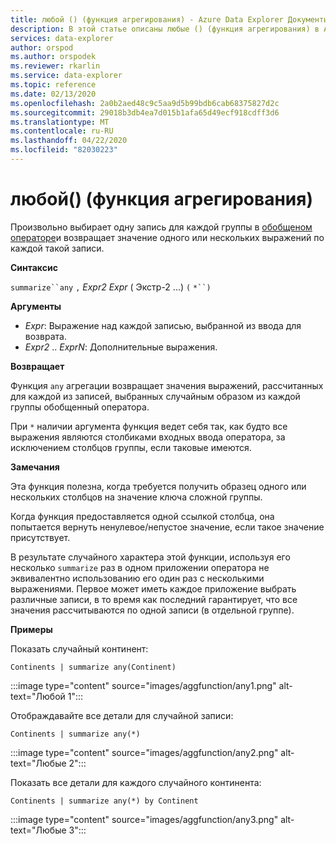 ```yaml
---
title: любой () (функция агрегирования) - Azure Data Explorer Документы Майкрософт
description: В этой статье описаны любые () (функция агрегирования) в Azure Data Explorer.
services: data-explorer
author: orspod
ms.author: orspodek
ms.reviewer: rkarlin
ms.service: data-explorer
ms.topic: reference
ms.date: 02/13/2020
ms.openlocfilehash: 2a0b2aed48c9c5aa9d5b99bdb6cab68375827d2c
ms.sourcegitcommit: 29018b3db4ea7d015b1afa65d49ecf918cdff3d6
ms.translationtype: MT
ms.contentlocale: ru-RU
ms.lasthandoff: 04/22/2020
ms.locfileid: "82030223"
---
```

# <a name="any-aggregation-function"></a>любой() (функция агрегирования)

Произвольно выбирает одну запись для каждой группы в [обобщеном операторе](summarizeoperator.md)и возвращает значение одного или нескольких выражений по каждой такой записи.

**Синтаксис**

`summarize``any` `,` *Expr2* *Expr* ( Экстр-2 ...) `(` `*``)`

**Аргументы**

* *Expr*: Выражение над каждой записью, выбранной из ввода для возврата.
* *Expr2* .. *ExprN*: Дополнительные выражения.

**Возвращает**

Функция `any` агрегации возвращает значения выражений, рассчитанных для каждой из записей, выбранных случайным образом из каждой группы обобщенный оператора.

При `*` наличии аргумента функция ведет себя так, как будто все выражения являются столбиками входных ввода оператора, за исключением столбцов группы, если таковые имеются.

**Замечания**

Эта функция полезна, когда требуется получить образец одного или нескольких столбцов на значение ключа сложной группы.

Когда функция предоставляется одной ссылкой столбца, она попытается вернуть ненулевое/непустое значение, если такое значение присутствует.

В результате случайного характера этой функции, используя его несколько `summarize` раз в одном приложении оператора не эквивалентно использованию его один раз с несколькими выражениями. Первое может иметь каждое приложение выбрать различные записи, в то время как последний гарантирует, что все значения рассчитываются по одной записи (в отдельной группе).

**Примеры**

Показать случайный континент:

```kusto
Continents | summarize any(Continent)
```

:::image type="content" source="images/aggfunction/any1.png" alt-text="Любой 1":::

Отображдавайте все детали для случайной записи:

```kusto
Continents | summarize any(*)
```

:::image type="content" source="images/aggfunction/any2.png" alt-text="Любые 2":::

Показать все детали для каждого случайного континента:

```kusto
Continents | summarize any(*) by Continent
```

:::image type="content" source="images/aggfunction/any3.png" alt-text="Любые 3":::
